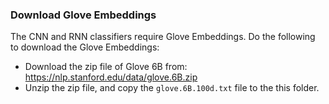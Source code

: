 ### Download Glove Embeddings

The CNN and RNN classifiers require Glove Embeddings. Do the following to download the Glove Embeddings:

- Download the zip file of Glove 6B from: https://nlp.stanford.edu/data/glove.6B.zip
- Unzip the zip file, and copy the `glove.6B.100d.txt` file to the this folder.